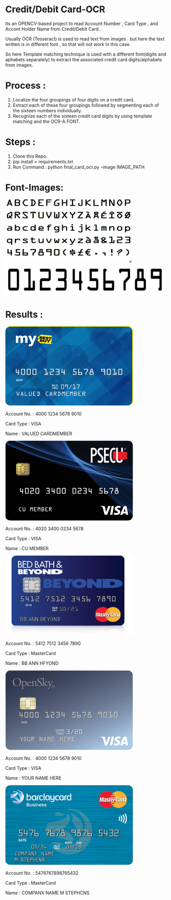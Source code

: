 # Credit/Debit Card-OCR

Its an OPENCV-based project to read Account Number , Card Type , and Accont Holder Name from Credit/Debit Card . 

Usually OCR (Tesseract) is used to read text from images . but here the text written is in different font , so that will not work in this case.

So here Template matching technique is used with a different font(digits and aphabets separately) to extract the associated credit card digits/alphabets from images.

# Process : 

1. Localize the four groupings of four digits on a credit card.
2. Extract each of these four groupings followed by segmenting each of the sixteen numbers individually.
3. Recognize each of the sixteen credit card digits by using template matching and the OCR-A FONT.


# Steps :

1. Clone this Repo.
2. pip install > requirements.txt
3. Run Command :  python final_card_ocr.py -image IMAGE_PATH 

# Font-Images:
<p float="left">
  <img src="font_images/OCRA.png" width="400" height="200" />
  <img src="font_images/ocr_a_reference.png" width="500" height="100" /> 
</p>

# Results : 

<p float="center">
  <img src="Sample_images/credit_card_01.png" width="400" height="250" />
</p>

Account No. : 4000 1234 5678 9010

Card Type   : VISA

Name        : VALUED CARDMEMBER



<p float="center">
  <img src="Sample_images/credit_card_02.png" width="400" height="250" />
</p>

Account No. : 4020 3400 0234 5678

Card Type   : VISA

Name        : CU MEMBER



<p float="center">
  <img src="Sample_images/credit_card_03.png" width="400" height="250" />
</p>

Account No. : 5412 7512 3456 7890

Card Type   : MasterCard

Name        : BB ANN HFYOND



<p float="center">
  <img src="Sample_images/credit_card_04.png" width="400" height="250" />
</p>

Account No. : 4000 1234 5678 9010

Card Type   : VISA

Name        : YOUR NAME HERE



<p float="center">
  <img src="Sample_images/credit_card_05.png" width="400" height="250" />
</p>

Account No. : 5476767898765432

Card Type   : MasterCard

Name        : COMPANX NAME M STEPHCNS
